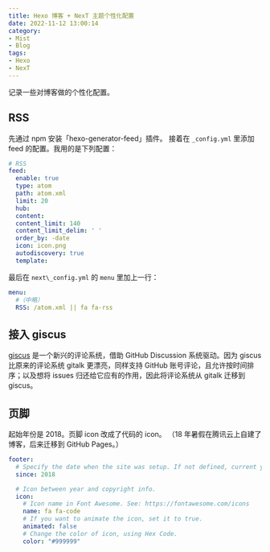 ```yaml
---
title: Hexo 博客 + NexT 主题个性化配置
date: 2022-11-12 13:00:14
category: 
- Mist
- Blog
tags:
- Hexo
- NexT
---
```


记录一些对博客做的个性化配置。

<!-- more -->

## RSS

先通过 npm 安装「hexo-generator-feed」插件。
接着在 `_config.yml` 里添加 feed 的配置。我用的是下列配置：

```yml
# RSS
feed:
  enable: true
  type: atom
  path: atom.xml
  limit: 20
  hub:
  content:
  content_limit: 140
  content_limit_delim: ' '
  order_by: -date
  icon: icon.png
  autodiscovery: true
  template:
```

最后在 `next\_config.yml` 的 `menu` 里加上一行：

```yml
menu:
  #（中略）
  RSS: /atom.xml || fa fa-rss
```

## 接入 giscus

[giscus](https://github.com/giscus/giscus) 是一个新兴的评论系统，借助 GitHub Discussion 系统驱动。因为 giscus 比原来的评论系统 gitalk 更漂亮，同样支持 GitHub 账号评论，且允许按时间排序；以及想将 issues 归还给它应有的作用，因此将评论系统从 gitalk 迁移到 giscus。

## 页脚

起始年份是 2018。页脚 icon 改成了代码的 icon。
（18 年暑假在腾讯云上自建了博客，后来迁移到 GitHub Pages。）

```yml
footer:
  # Specify the date when the site was setup. If not defined, current year will be used.
  since: 2018

  # Icon between year and copyright info.
  icon:
    # Icon name in Font Awesome. See: https://fontawesome.com/icons
    name: fa fa-code
    # If you want to animate the icon, set it to true.
    animated: false
    # Change the color of icon, using Hex Code.
    color: "#999999"
```